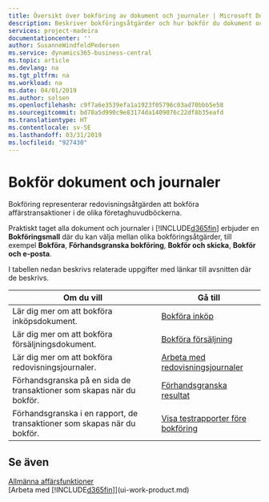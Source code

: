 ```yaml
---
title: Översikt över bokföring av dokument och journaler | Microsoft Docs
description: Beskriver bokföringsåtgärder och hur bokför du dokument och journaler.
services: project-madeira
documentationcenter: ''
author: SusanneWindfeldPedersen
ms.service: dynamics365-business-central
ms.topic: article
ms.devlang: na
ms.tgt_pltfrm: na
ms.workload: na
ms.date: 04/01/2019
ms.author: solsen
ms.openlocfilehash: c9f7a6e3539efa1a1923f05796c03ad70bbb5e58
ms.sourcegitcommit: bd78a5d990c9e83174da1409076c22df8b35eafd
ms.translationtype: HT
ms.contentlocale: sv-SE
ms.lasthandoff: 03/31/2019
ms.locfileid: "927430"
---
```

# <a name="post-documents-and-journals"></a>Bokför dokument och journaler
Bokföring representerar redovisningsåtgärden att bokföra affärstransaktioner i de olika företaghuvudböckerna.

Praktiskt taget alla dokument och journaler i [!INCLUDE[d365fin](includes/d365fin_md.md)] erbjuder en **Bokföringsmall** där du kan välja mellan olika bokföringsåtgärder, till exempel **Bokföra**, **Förhandsgranska bokföring**, **Bokför och skicka**, **Bokför och e-posta**.

I tabellen nedan beskrivs relaterade uppgifter med länkar till avsnitten där de beskrivs.

| Om du vill | Gå till |
| --- | --- |
| Lär dig mer om att bokföra inköpsdokument. |[Bokföra inköp](ui-post-purchases.md) |
| Lär dig mer om att bokföra försäljningsdokument. |[Bokföra försäljning](ui-post-sales.md) |
| Lär dig mer om att bokföra redovisningsjournaler. |[Arbeta med redovisningsjournaler](ui-work-general-journals.md) |
| Förhandsgranska på en sida de transaktioner som skapas när du bokför. |[Förhandsgranska resultat](ui-how-preview-post-results.md) |
| Förhandsgranska i en rapport, de transaktioner som skapas när du bokför. |[Visa testrapporter före bokföring](ui-how-view-test-reports-posting.md) |

## <a name="see-also"></a>Se även
[Allmänna affärsfunktioner](ui-across-business-areas.md)  
[Arbeta med [!INCLUDE[d365fin](includes/d365fin_md.md)]](ui-work-product.md)

